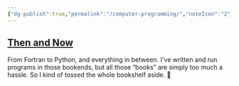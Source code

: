 ```yaml
---
{"dg-publish":true,"permalink":"/computer-programming/","noteIcon":"2","created":"","updated":""}
---
```


## [Then and Now](https://www.youtube.com/watch?v=UNSoPa-XQN0)

From Fortran to Python, and everything in between. I've written and run programs in those bookends, but all those “books” are simply too much a hassle. So I kind of tossed the whole bookshelf aside. 🤨
